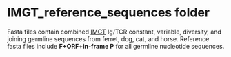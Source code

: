 # IMGT_reference_sequences folder
Fasta files contain combined [IMGT](https://www.imgt.org/genedb/) Ig/TCR constant, variable, 
diversity, and joining germline sequences from ferret, dog, cat, and horse.
Reference fasta files include  **F+ORF+in-frame P** for all germline nucleotide sequences.
